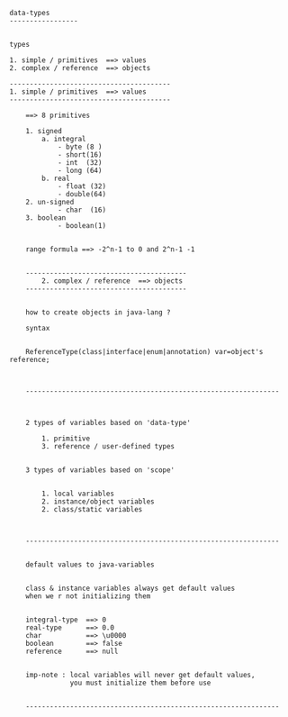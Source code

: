 

	data-types
	-----------------
	
	
	types
	
	1. simple / primitives  ==> values
	2. complex / reference  ==> objects
	
	----------------------------------------
	1. simple / primitives  ==> values
	----------------------------------------
	
		==> 8 primitives
		
		1. signed
			a. integral
				- byte (8 )
				- short(16)
				- int  (32)
				- long (64) 
			b. real
				- float (32)
				- double(64) 
		2. un-signed
				- char  (16)
		3. boolean
				- boolean(1)
		
		
		range formula ==> -2^n-1 to 0 and 2^n-1 -1
		
		
		----------------------------------------
			2. complex / reference  ==> objects
		----------------------------------------
		
		
		how to create objects in java-lang ?
		
		syntax
		
		
		ReferenceType(class|interface|enum|annotation) var=object's reference;
		
		 
		
		---------------------------------------------------------------
		
		
		
		2 types of variables based on 'data-type'
		
			1. primitive
			3. reference / user-defined types
		
		
		3 types of variables based on 'scope'
		
		
			1. local variables
			2. instance/object variables
			2. class/static variables
		
		
		
		---------------------------------------------------------------
		
		
		default values to java-variables
		
		
		class & instance variables always get default values 
		when we r not initializing them
		
		
		integral-type  ==> 0
		real-type  	   ==> 0.0
		char           ==> \u0000
		boolean        ==> false
		reference      ==> null  
		
		
		imp-note : local variables will never get default values,
		           you must initialize them before use
		
		
		---------------------------------------------------------------
		
		
		
		
		
		
		
		
		
		
		
		
		
		
		
		
		
		
		
		
		
		
		